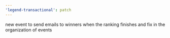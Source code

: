```yaml
---
'legend-transactional': patch
---
```


new event to send emails to winners when the ranking finishes and fix in the organization of events
